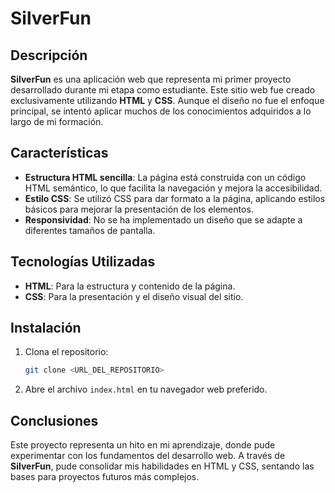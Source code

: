 # SilverFun

## Descripción

**SilverFun** es una aplicación web que representa mi primer proyecto desarrollado durante mi etapa como estudiante. Este sitio web fue creado exclusivamente utilizando **HTML** y **CSS**. Aunque el diseño no fue el enfoque principal, se intentó aplicar muchos de los conocimientos adquiridos a lo largo de mi formación.

## Características

- **Estructura HTML sencilla**: La página está construida con un código HTML semántico, lo que facilita la navegación y mejora la accesibilidad.
- **Estilo CSS**: Se utilizó CSS para dar formato a la página, aplicando estilos básicos para mejorar la presentación de los elementos.
- **Responsividad**: No se ha implementado un diseño que se adapte a diferentes tamaños de pantalla.

## Tecnologías Utilizadas

- **HTML**: Para la estructura y contenido de la página.
- **CSS**: Para la presentación y el diseño visual del sitio.

## Instalación

1. Clona el repositorio:
   ```bash
   git clone <URL_DEL_REPOSITORIO>
  2. Abre el archivo `index.html` en tu navegador web preferido.

##  Conclusiones

Este proyecto representa un hito en mi aprendizaje, donde pude experimentar con los fundamentos del desarrollo web. A través de **SilverFun**, pude consolidar mis habilidades en HTML y CSS, sentando las bases para proyectos futuros más complejos.
